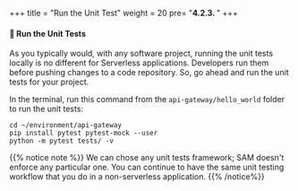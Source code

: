 +++
title = "Run the Unit Test"
weight = 20
pre= "<b>4.2.3. </b>"
+++


#### 🎯 Run the Unit Tests

As you typically would, with any software project, running the unit tests locally is no different for Serverless applications. Developers run them before pushing changes to a code repository. So, go ahead and run the unit tests for your project.

In the terminal, run this command from the `api-gateway/hello_world` folder to run the unit tests:

```
cd ~/environment/api-gateway
pip install pytest pytest-mock --user
python -m pytest tests/ -v
```


{{% notice note %}}
We can chose any unit tests framework; SAM doesn't enforce any particular one. You can continue to have the same unit testing workflow that you do in a non-serverless application.
{{% /notice%}}
